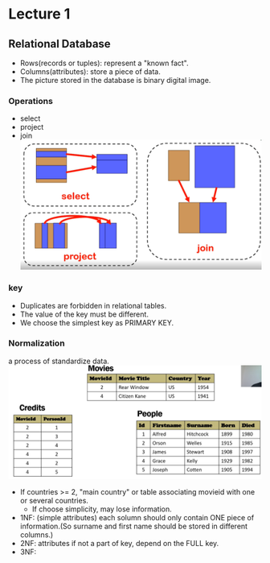 # Lecture 1
## Relational Database
* Rows(records or tuples): represent a "known fact".
* Columns(attributes): store a piece of data.
* The picture stored in the database is binary digital image.
### Operations
* select
* project
* join
![ ](operations.png)
### key
* Duplicates are forbidden in relational tables.
* The value of the key must be different.
* We choose the simplest key as PRIMARY KEY.
### Normalization
a process of standardize data.
![ ](movie.png)
* If countries >= 2, "main country" or table associating movieid with one or several countries.
  * If choose simplicity, may lose information.
* 1NF: (simple attributes) each solumn should only contain ONE piece of information.(So surname and first name should be stored in different columns.)
* 2NF: attributes if not a part of key, depend on the FULL key.
* 3NF:
